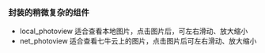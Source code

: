### 封装的稍微复杂的组件

- local_photoview 适合查看本地图片，点击图片后，可左右滑动、放大缩小
- net_photoview 适合查看七牛云上的图片，点击图片后可左右滑动、放大缩小